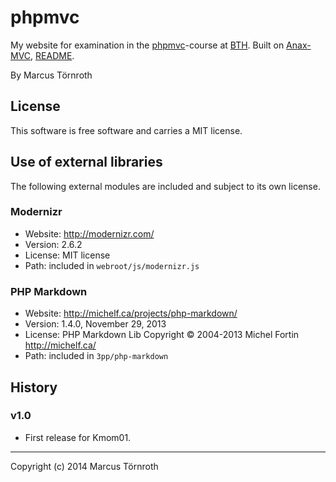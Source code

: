 phpmvc
==================================

My website for examination in the [phpmvc](http://dbwebb.se/phpmvc)-course at [BTH](http://bth.se). Built on [Anax-MVC](https://github.com/mosbth/Anax-MVC), [README](http://github.com/mosbth/Anax-MVC/README.md).

By Marcus Törnroth


License 
----------------------------------

This software is free software and carries a MIT license.


Use of external libraries
----------------------------------

The following external modules are included and subject to its own license.


### Modernizr
* Website: http://modernizr.com/
* Version: 2.6.2
* License: MIT license 
* Path: included in `webroot/js/modernizr.js`


### PHP Markdown
* Website: http://michelf.ca/projects/php-markdown/
* Version: 1.4.0, November 29, 2013
* License: PHP Markdown Lib Copyright © 2004-2013 Michel Fortin http://michelf.ca/ 
* Path: included in `3pp/php-markdown`


History
----------------------------------


### v1.0
* First release for Kmom01.


----------------------------------
Copyright (c) 2014 Marcus Törnroth
